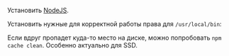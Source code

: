 Установить [NodeJS](nodejs.org).

Установить нужные для корректной работы права для `/usr/local/bin`:  



Если вдруг пропадет куда-то место на диске, можно попробовать `npm cache clean`. Особенно актуально для SSD.


